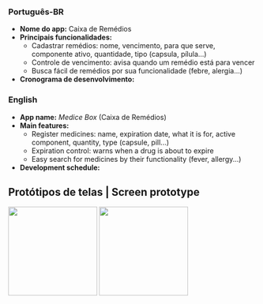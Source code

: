 ### Português-BR
- **Nome do app:** Caixa de Remédios
- **Principais funcionalidades:** 
    * Cadastrar remédios: nome, vencimento, para que serve, componente ativo, quantidade, tipo (capsula, pílula...)
    * Controle de vencimento: avisa quando um remédio está para vencer
    * Busca fácil de remédios por sua funcionalidade (febre, alergia...)
- **Cronograma de desenvolvimento:** 


### English
- **App name:**  *Medice Box* (Caixa de Remédios)
- **Main features:**
    * Register medicines: name, expiration date, what it is for, active component, quantity, type (capsule, pill...)
    * Expiration control: warns when a drug is about to expire
    * Easy search for medicines by their functionality (fever, allergy...)
- **Development schedule:**


## Protótipos de telas | Screen prototype

<img height="180em" src="https://by3301files.storage.live.com/y4mMMbNgaI7Ca-Id3EXS5ZWhLDbjLFnwT-dm962-zHmMghzgpqQcsKoJIEyAK7MpZAlbk2YO-vNKnLYTQVo5ipmAwEvvKD3k7brnb0XICkyNKpSsT3JvgUew1OS-HMldqyjEKZ58LnV4Qs48D2OIzWMl74B74ptSGlnn4ZPvykRx8KMi6IBOEUBPsMRzAJgRVMIy4tWttn4wKZzapNtd9dEqw/logo.png?psid=1&width=525&height=196"/>

<img height="180em" src="https://by3301files.storage.live.com/y4mGe3OKA11hYvk9FIcq_caXz6X8IAY0a18nNuo73xSBGi8dRnR1CiRsNRBK65X6A7dxWJCHoQRFs9I0SEogyRf1_4ZBOyrhUdxr_y_xIf5FmxfbRuoME3extpQs5fgGqPRkf9HgCsJl15Equ9vN4ahwhOhdT2R6uhJVYQuw06QeoER-ZjDg644pTgZC7XGw3kwdkZ7zoExgysAatFYYlyFww/main_screen.png?psid=1&width=610&height=1082"/>